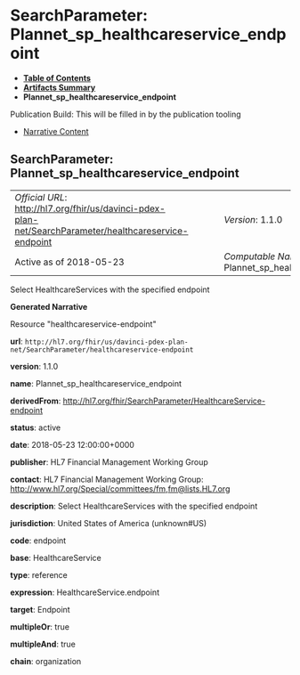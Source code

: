 # SearchParameter: Plannet\_sp\_healthcareservice\_endpoint

* [**Table of Contents**](toc.html)
* [**Artifacts Summary**](artifacts.html)
* **Plannet\_sp\_healthcareservice\_endpoint**

Publication Build: This will be filled in by the publication tooling

* [Narrative Content](#)

## SearchParameter: Plannet\_sp\_healthcareservice\_endpoint

|  |  |  |  |  |
| --- | --- | --- | --- | --- |
| *Official URL*: http://hl7.org/fhir/us/davinci-pdex-plan-net/SearchParameter/healthcareservice-endpoint | | | | *Version*: 1.1.0 |
| Active as of 2018-05-23 | | | | *Computable Name*: Plannet\_sp\_healthcareservice\_endpoint |

Select HealthcareServices with the specified endpoint

**Generated Narrative**

Resource "healthcareservice-endpoint"

**url**: `http://hl7.org/fhir/us/davinci-pdex-plan-net/SearchParameter/healthcareservice-endpoint`

**version**: 1.1.0

**name**: Plannet\_sp\_healthcareservice\_endpoint

**derivedFrom**: <http://hl7.org/fhir/SearchParameter/HealthcareService-endpoint>

**status**: active

**date**: 2018-05-23 12:00:00+0000

**publisher**: HL7 Financial Management Working Group

**contact**: HL7 Financial Management Working Group: <http://www.hl7.org/Special/committees/fm>,[fm@lists.HL7.org](mailto:fm@lists.HL7.org)

**description**: Select HealthcareServices with the specified endpoint

**jurisdiction**: United States of America  (unknown#US)

**code**: endpoint

**base**: HealthcareService

**type**: reference

**expression**: HealthcareService.endpoint

**target**: Endpoint

**multipleOr**: true

**multipleAnd**: true

**chain**: organization